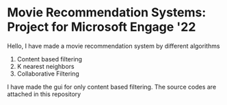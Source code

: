 # Movie Recommendation Systems: Project for Microsoft Engage '22

Hello, I have made a movie recommendation system by different algorithms
  1. Content based filtering
  2. K nearest neighbors
  3. Collaborative Filtering

I have made the gui for only content based filtering.
The source codes are attached in this repository
